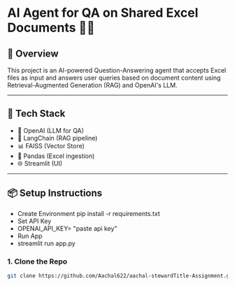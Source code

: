 # AI Agent for QA on Shared Excel Documents 📄💬

## 🚀 Overview
This project is an AI-powered Question-Answering agent that accepts Excel files as input and answers user queries based on document content using Retrieval-Augmented Generation (RAG) and OpenAI's LLM.

---

## 🧰 Tech Stack
- 🧠 OpenAI (LLM for QA)
- 🔎 LangChain (RAG pipeline)
- 📊 FAISS (Vector Store)
- 📂 Pandas (Excel ingestion)
- 🌐 Streamlit (UI)

---

## 📦 Setup Instructions
- Create Environment
pip install -r requirements.txt
- Set API Key
- OPENAI_API_KEY= "paste api key"
- Run App
- streamlit run app.py
### 1. Clone the Repo
```bash
git clone https://github.com/Aachal622/aachal-stewardTitle-Assignment.git
